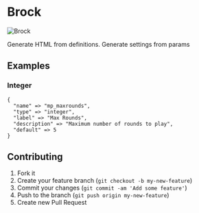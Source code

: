 # Brock

![Brock](http://upload.wikimedia.org/wikipedia/en/7/71/DP-Brock.png)

Generate HTML from definitions. Generate settings from params

## Examples

### Integer

    {
      "name" => "mp_maxrounds",
      "type" => "integer",
      "label" => "Max Rounds",
      "description" => "Maximum number of rounds to play",
      "default" => 5
    }

## Contributing

1. Fork it
2. Create your feature branch (`git checkout -b my-new-feature`)
3. Commit your changes (`git commit -am 'Add some feature'`)
4. Push to the branch (`git push origin my-new-feature`)
5. Create new Pull Request
